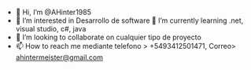 - 👋 Hi, I’m @AHinter1985
- 👀 I’m interested in  Desarrollo de software
 🌱 I’m currently learning  .net, visual studio, c#, java
- 💞️ I’m looking to collaborate on  cualquier tipo de proyecto
- 📫 How to reach me  mediante telefono > +5493412501471, Correo> ahintermeister@gmail.com

<!---
AHinter1985/AHinter1985 is a ✨ special ✨ repository because its `README.md` (this file) appears on your GitHub profile.
You can click the Preview link to take a look at your changes.
--->
